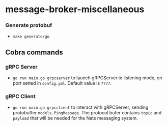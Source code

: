 # message-broker-miscellaneous

### Generate protobuf

- `make generate/go`

## Cobra commands

### gRPC Server

- `go run main.go grpcserver` to launch gRPCServer in listening mode, on port setted in `config.yml`. Default value is `7777`.

### gRPC Client

- `go run main.go grpcclient` to interact with gRPCServer, sending protobuffer `models.PingMessage`. The protocol bufer contains `topic` and `payload` that will be needed for the Nats messaging system. 